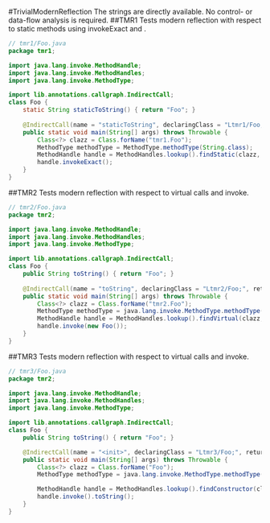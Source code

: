 #TrivialModernReflection
The strings are directly available. No control- or data-flow analysis is required.
##TMR1
Tests modern reflection with respect to static methods using invokeExact and .
```java
// tmr1/Foo.java
package tmr1;

import java.lang.invoke.MethodHandle;
import java.lang.invoke.MethodHandles;
import java.lang.invoke.MethodType;

import lib.annotations.callgraph.IndirectCall;
class Foo { 
    static String staticToString() { return "Foo"; }
    
    @IndirectCall(name = "staticToString", declaringClass = "Ltmr1/Foo;", returnType = String.class)
    public static void main(String[] args) throws Throwable {
        Class<?> clazz = Class.forName("tmr1.Foo");
        MethodType methodType = MethodType.methodType(String.class);
        MethodHandle handle = MethodHandles.lookup().findStatic(clazz, "staticToString", methodType);
        handle.invokeExact();
    }
}
```
[//]: # (END)

##TMR2
Tests modern reflection with respect to virtual calls and invoke.
```java
// tmr2/Foo.java
package tmr2;

import java.lang.invoke.MethodHandle;
import java.lang.invoke.MethodHandles;
import java.lang.invoke.MethodType;

import lib.annotations.callgraph.IndirectCall;
class Foo {
    public String toString() { return "Foo"; }
    
    @IndirectCall(name = "toString", declaringClass = "Ltmr2/Foo;", returnType = String.class)
    public static void main(String[] args) throws Throwable {
        Class<?> clazz = Class.forName("tmr2.Foo");
        MethodType methodType = java.lang.invoke.MethodType.methodType(String.class);
        MethodHandle handle = MethodHandles.lookup().findVirtual(clazz, "toString", methodType);
        handle.invoke(new Foo());
    }
}
```
[//]: # (END)

##TMR3
Tests modern reflection with respect to virtual calls and invoke.
```java
// tmr3/Foo.java
package tmr2;

import java.lang.invoke.MethodHandle;
import java.lang.invoke.MethodHandles;
import java.lang.invoke.MethodType;

import lib.annotations.callgraph.IndirectCall;
class Foo {
    public String toString() { return "Foo"; }

    @IndirectCall(name = "<init>", declaringClass = "Ltmr3/Foo;", returnType = String.class)
    public static void main(String[] args) throws Throwable {
        Class<?> clazz = Class.forName("Foo");
        MethodType methodType = java.lang.invoke.MethodType.methodType(void.class);

        MethodHandle handle = MethodHandles.lookup().findConstructor(clazz, methodType);
        handle.invoke().toString();
    }
}
```
[//]: # (END)
